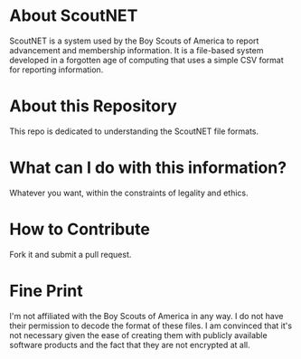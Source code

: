 About ScoutNET
==============

ScoutNET is a system used by the Boy Scouts of America to report advancement and membership information. It is a file-based system developed in a forgotten age of computing that uses a simple CSV format for reporting information. 

About this Repository
=====================

This repo is dedicated to understanding the ScoutNET file formats. 

What can I do with this information?
====================================

Whatever you want, within the constraints of legality and ethics.

How to Contribute
=================

Fork it and submit a pull request.

Fine Print
==========

I'm not affiliated with the Boy Scouts of America in any way. I do not have their permission to decode the format of these files. I am convinced that it's not necessary given the ease of creating them with publicly available software products and the fact that they are not encrypted at all.